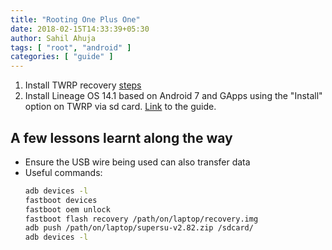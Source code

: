 ```yaml
---
title: "Rooting One Plus One"
date: 2018-02-15T14:33:39+05:30
author: Sahil Ahuja
tags: [ "root", "android" ]
categories: [ "guide" ]
---
```


1. Install TWRP recovery [steps](https://forums.oneplus.net/threads/oneplus-one-how-to-unlock-bootloader-install-custom-recovery-and-root.64487/)
1. Install Lineage OS 14.1 based on Android 7 and GApps using the "Install" option on TWRP via sd card. [Link](https://forum.xda-developers.com/oneplus-one/orig-development/official-lineageos-14-1-oneplus-one-t3543489) to the guide.

## A few lessons learnt along the way

- Ensure the USB wire being used can also transfer data
- Useful commands:
    ```sh
    adb devices -l
    fastboot devices
    fastboot oem unlock
    fastboot flash recovery /path/on/laptop/recovery.img
    adb push /path/on/laptop/supersu-v2.82.zip /sdcard/
    adb devices -l
    ```
